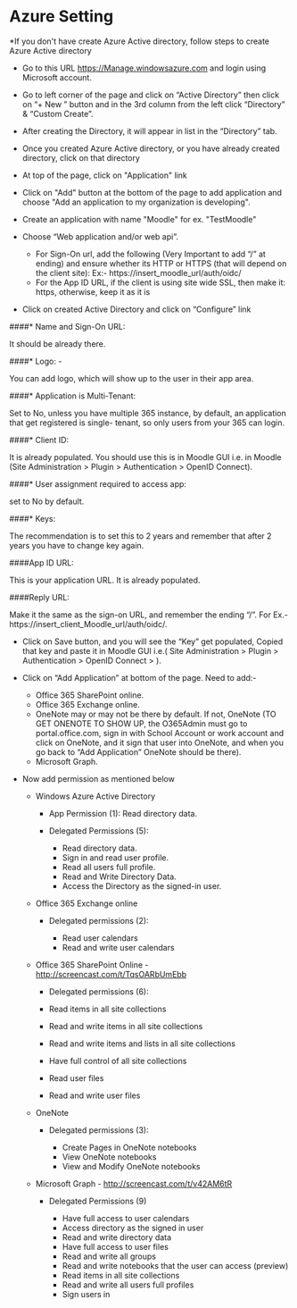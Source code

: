Azure Setting
====================================

*If you don't have create Azure Active directory, follow steps to create Azure Active directory

  *	Go to this URL https://Manage.windowsazure.com and login using Microsoft account.
  * Go to left corner of the page and click on “Active Directory” then click on “+ New ” button and in the 3rd column from the left click “Directory” & “Custom Create”.
  * After creating the Directory, it will appear in list in the “Directory” tab.

* Once you created Azure Active directory, or you have already created directory, click on that directory
* At top of the page, click on "Application" link
* Click on "Add" button at the bottom of the page to add application and choose "Add an application to my organization is developing".
* Create an application with name "Moodle" for ex. "TestMoodle"
* Choose “Web application and/or web api”. 
  
  * For Sign-On url, add the following (Very Important to add “/” at ending) and ensure whether its HTTP or HTTPS (that will depend on the client site): Ex:- https://insert_moodle_url/auth/oidc/
  * For the App ID URL, if the client is using site wide SSL, then make it: https, otherwise, keep it as it is

*	Click on created Active Directory and click on “Configure” link  

  ####* Name and Sign-On URL:
  
  It should be already there.

  ####* Logo: -
 
  You can add logo, which will show up to the user in their app area.

  ####* Application is Multi-Tenant:

  Set to No, unless you have multiple 365 instance, by default, an application that get registered is single- tenant, so only users from your 365 can login. 

  ####*	Client ID:
  
  It is already populated. You should use this is in Moodle GUI i.e. in Moodle (Site Administration > Plugin > Authentication > OpenID Connect).
  
  ####* User assignment required to access app:
      
  set to No by default.
  
  ####* Keys:
      
  The recommendation is to set this to 2 years and remember that after 2 years you have to change key again.
  
  ####App ID URL:
  
  This is your application URL. It is already populated.

  ####Reply URL: 

  Make it the same as the sign-on URL, and remember the ending “/”. For Ex.- https://insert_client_Moodle_url/auth/oidc/.

* Click on Save button, and you will see the “Key” get populated, Copied that key and paste it in Moodle GUI i.e.( Site Administration > Plugin > Authentication > OpenID Connect > ).

* Click on “Add Application” at bottom of the page. Need to add:-

  *	Office 365 SharePoint online.
  * Office 365 Exchange online.
  * OneNote may or may not be there by default. If not, OneNote (TO GET ONENOTE TO SHOW UP, the O365Admin must go to     portal.office.com, sign in with School Account or work account and click on OneNote, and it sign that user into OneNote, and when you go back to “Add Application” OneNote should be there).
  * Microsoft Graph.
 
* Now add permission as mentioned below

  * Windows Azure Active Directory 

    * App Permission (1): Read directory data.
    * Delegated Permissions (5):
    
      * Read directory data.
      *	Sign in and read user profile.
      * Read all users full profile.
      * Read and Write Directory Data.
      *	Access the Directory as the signed-in user.
  
  * Office 365 Exchange online
   
    * Delegated permissions (2):
    
      * Read user calendars
      * Read and write user calendars
      
  * Office 365 SharePoint Online -  http://screencast.com/t/TqsOARbUmEbb
    
    *	Delegated permissions (6):

      * Read items in all site collections
      * Read and write items in all site collections
      * Read and write items and lists in all site collections
      * Have full control of all site collections
      * Read user files
      * Read and write user files
      
  * OneNote
  
    * Delegated permissions (3): 
    
      * Create Pages in OneNote notebooks
      * View OneNote notebooks
      * View and Modify OneNote notebooks
      
  * Microsoft Graph - http://screencast.com/t/v42AM6tR
  
    * Delegated Permissions (9)
    
      * Have full access to user calendars
      * Access directory as the signed in user
      * Read and write directory data
      * Have full access to user files 
      * Read and write all groups
      * Read and write notebooks that the user can access (preview)
      * Read items in all site collections
      * Read and write all users full profiles
      * Sign users in
      


 
  





